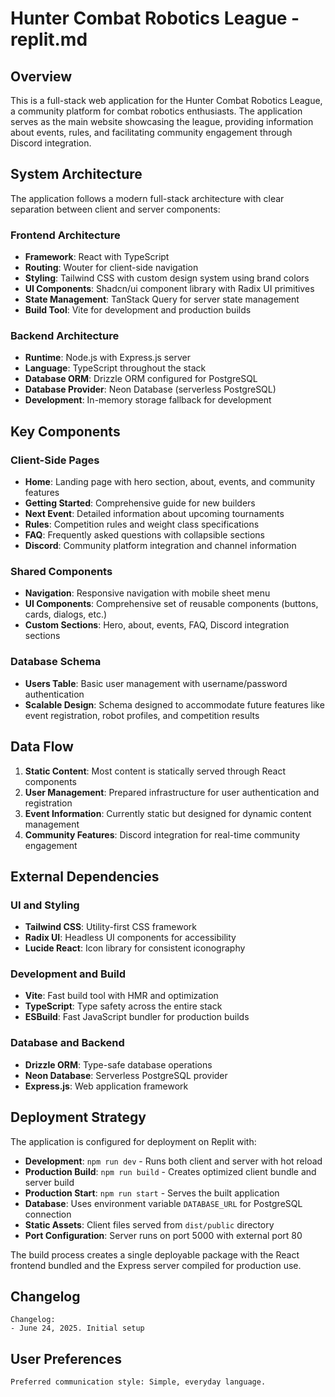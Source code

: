 # Hunter Combat Robotics League - replit.md

## Overview

This is a full-stack web application for the Hunter Combat Robotics League, a community platform for combat robotics enthusiasts. The application serves as the main website showcasing the league, providing information about events, rules, and facilitating community engagement through Discord integration.

## System Architecture

The application follows a modern full-stack architecture with clear separation between client and server components:

### Frontend Architecture
- **Framework**: React with TypeScript
- **Routing**: Wouter for client-side navigation
- **Styling**: Tailwind CSS with custom design system using brand colors
- **UI Components**: Shadcn/ui component library with Radix UI primitives
- **State Management**: TanStack Query for server state management
- **Build Tool**: Vite for development and production builds

### Backend Architecture
- **Runtime**: Node.js with Express.js server
- **Language**: TypeScript throughout the stack
- **Database ORM**: Drizzle ORM configured for PostgreSQL
- **Database Provider**: Neon Database (serverless PostgreSQL)
- **Development**: In-memory storage fallback for development

## Key Components

### Client-Side Pages
- **Home**: Landing page with hero section, about, events, and community features
- **Getting Started**: Comprehensive guide for new builders
- **Next Event**: Detailed information about upcoming tournaments
- **Rules**: Competition rules and weight class specifications
- **FAQ**: Frequently asked questions with collapsible sections
- **Discord**: Community platform integration and channel information

### Shared Components
- **Navigation**: Responsive navigation with mobile sheet menu
- **UI Components**: Comprehensive set of reusable components (buttons, cards, dialogs, etc.)
- **Custom Sections**: Hero, about, events, FAQ, Discord integration sections

### Database Schema
- **Users Table**: Basic user management with username/password authentication
- **Scalable Design**: Schema designed to accommodate future features like event registration, robot profiles, and competition results

## Data Flow

1. **Static Content**: Most content is statically served through React components
2. **User Management**: Prepared infrastructure for user authentication and registration
3. **Event Information**: Currently static but designed for dynamic content management
4. **Community Features**: Discord integration for real-time community engagement

## External Dependencies

### UI and Styling
- **Tailwind CSS**: Utility-first CSS framework
- **Radix UI**: Headless UI components for accessibility
- **Lucide React**: Icon library for consistent iconography

### Development and Build
- **Vite**: Fast build tool with HMR and optimization
- **TypeScript**: Type safety across the entire stack
- **ESBuild**: Fast JavaScript bundler for production builds

### Database and Backend
- **Drizzle ORM**: Type-safe database operations
- **Neon Database**: Serverless PostgreSQL provider
- **Express.js**: Web application framework

## Deployment Strategy

The application is configured for deployment on Replit with:

- **Development**: `npm run dev` - Runs both client and server with hot reload
- **Production Build**: `npm run build` - Creates optimized client bundle and server build
- **Production Start**: `npm run start` - Serves the built application
- **Database**: Uses environment variable `DATABASE_URL` for PostgreSQL connection
- **Static Assets**: Client files served from `dist/public` directory
- **Port Configuration**: Server runs on port 5000 with external port 80

The build process creates a single deployable package with the React frontend bundled and the Express server compiled for production use.

## Changelog

```
Changelog:
- June 24, 2025. Initial setup
```

## User Preferences

```
Preferred communication style: Simple, everyday language.
```